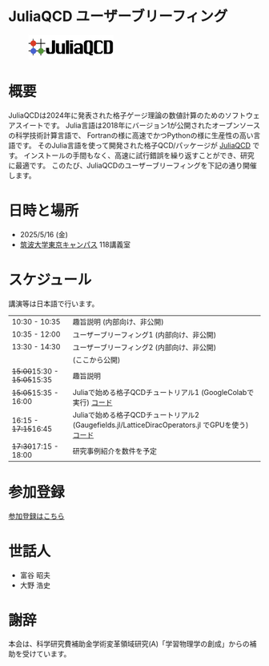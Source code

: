 # JuliaQCD ユーザーブリーフィング

<figure>
  <img src="logo_juliaqcdx.png" alt="Logo of JuliaQCD" width="40%" />
</figure>

# 概要
JuliaQCDは2024年に発表された格子ゲージ理論の数値計算のためのソフトウェアスイートです。
Julia言語は2018年にバージョン1が公開されたオープンソースの科学技術計算言語で、
Fortranの様に高速でかつPythonの様に生産性の高い言語です。
そのJulia言語を使って開発された格子QCD/パッケージが [JuliaQCD](https://github.com/JuliaQCD) です。
インストールの手間もなく、高速に試行錯誤を繰り返すことができ、研究に最適です。
このたび、JuliaQCDのユーザーブリーフィングを下記の通り開催します。

# 日時と場所
- 2025/5/16 (金)
- [筑波大学東京キャンパス](https://www.office.otsuka.tsukuba.ac.jp/location/) 118講義室

# スケジュール
講演等は日本語で行います。

|     |    |
|-----|----|
|10:30 - 10:35 | 趣旨説明 (内部向け、非公開) |
|10:35 - 12:00 | ユーザーブリーフィング1 (内部向け、非公開)|
|13:30 - 14:30 | ユーザーブリーフィング2 (内部向け、非公開)|
|  | (ここから公開) |
|<s>15:00</s>15:30 - <s>15:05</s>15:35 | 趣旨説明 |
|<s>15:05</s>15:35 - 16:00 | Juliaで始める格子QCDチュートリアル1 (GoogleColabで実行) [コード](https://colab.research.google.com/drive/1Ujn-I6HB-RxF6VCuWvjg2qm1W4giZEDE?usp=sharing) |
|16:15 - <s>17:15</s>16:45 | Juliaで始める格子QCDチュートリアル2 (Gaugefields.jl/LatticeDiracOperators.jl でGPUを使う) [コード](https://colab.research.google.com/drive/1-owRRxeNIsbTgFvkuE9R_NJYF42vZ60C?usp=sharing) |
|<s>17:30</s>17:15 - 18:00 | 研究事例紹介を数件を予定 |

# 参加登録
[参加登録はこちら](https://docs.google.com/forms/d/e/1FAIpQLScwgLxCH43zC0lBUH2tSE24g8505ukfhPQfcD0LvOCOdFhCtA/viewform)

# 世話人
- 富谷 昭夫
- 大野 浩史

# 謝辞
本会は、科学研究費補助金学術変革領域研究(A)「学習物理学の創成」からの補助を受けています。
